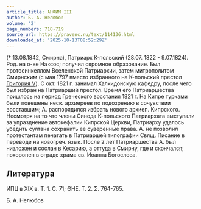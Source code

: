 ```yaml
---
article_title: АНФИМ III
author: Б. А. Нелюбов
volume: '2'
page_numbers: 718-719
source_url: https://pravenc.ru/text/114136.html
downloaded_at: '2025-10-13T08:52:29Z'
---
```


(† 13.08.1842, Смирна), Патриарх К-польский (28.07. 1822 - 9.07.1824). Род. на о-ве Наксос; получил скромное образование. Был протосинкеллом Вселенской Патриархии, затем митрополитом Смирнским (с мая 1797 вместо избранного на К-польский престол [Григория V](<https://pravenc.ru/text/Григорий V.html>)). С окт. 1821 г. занимал Халкидонскую кафедру, после чего был избран на Патриарший престол. Время его Патриаршества пришлось на период Греческого восстания 1821 г. На Кипре турками были повешены неск. архиереев по подозрению в сочувствии восставшим; А. распорядился избрать нового архиеп. Кипрского. Несмотря на то что члены Синода К-польского Патриархата выступали за упразднение автокефалии Кипрской Церкви, Патриарху удалось убедить султана сохранить ее суверенные права. А. не позволил протестантам печатать в Патриаршей типографии Свящ. Писание в переводе на новогреч. язык. После 2 лет Патриаршества А. был низложен и сослан в Кесарию, а оттуда в Смирну, где и скончался; похоронен в ограде храма св. Иоанна Богослова.

## Литература

ИПЦ в XIX в. T. 1. С. 71; ΘΗΕ. Τ. 2. Σ. 764-765.

Б. А. Нелюбов
